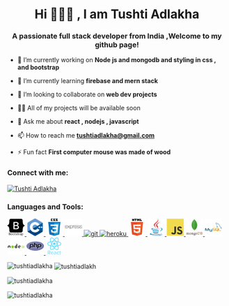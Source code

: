 <h1 align="center">Hi 🙋🏻‍♀️ , I am Tushti Adlakha</h1>
<h3 align="center">A passionate full stack developer from India ,Welcome to my github page!</h3>

- 🔭 I’m currently working on **Node js and mongodb and styling in css , and bootstrap**

- 🌱 I’m currently learning **firebase and mern stack**

- 👯 I’m looking to collaborate on **web dev projects**

- 👨‍💻 All of my projects will be available soon

- 💬 Ask me about **react , nodejs , javascript**

- 📫 How to reach me **tushtiadlakha@gmail.com**

- ⚡ Fun fact **First computer mouse was made of wood**

<h3 align="left">Connect with me:</h3>
<p align="left">
<a href="https://www.linkedin.com/in/tushtiadlakha/" target="blank"><img align="center" src="https://raw.githubusercontent.com/rahuldkjain/github-profile-readme-generator/neutral-icons/src/images/icons/Social/linkedin.svg" alt="Tushti Adlakha" height="30" width="40" /></a>
</p>

<h3 align="left">Languages and Tools:</h3>
<p align="left"> <a href="https://getbootstrap.com" target="_blank"> <img src="https://raw.githubusercontent.com/devicons/devicon/master/icons/bootstrap/bootstrap-plain-wordmark.svg" alt="bootstrap" width="40" height="40"/> </a> <a href="https://www.w3schools.com/cpp/" target="_blank"> <img src="https://raw.githubusercontent.com/devicons/devicon/master/icons/cplusplus/cplusplus-original.svg" alt="cplusplus" width="40" height="40"/> </a> <a href="https://www.w3schools.com/css/" target="_blank"> <img src="https://raw.githubusercontent.com/devicons/devicon/master/icons/css3/css3-original-wordmark.svg" alt="css3" width="40" height="40"/> </a> <a href="https://expressjs.com" target="_blank"> <img src="https://raw.githubusercontent.com/devicons/devicon/master/icons/express/express-original-wordmark.svg" alt="express" width="40" height="40"/> </a> <a href="https://git-scm.com/" target="_blank"> <img src="https://www.vectorlogo.zone/logos/git-scm/git-scm-icon.svg" alt="git" width="40" height="40"/> </a> <a href="https://heroku.com" target="_blank"> <img src="https://www.vectorlogo.zone/logos/heroku/heroku-icon.svg" alt="heroku" width="40" height="40"/> </a> <a href="https://www.w3.org/html/" target="_blank"> <img src="https://raw.githubusercontent.com/devicons/devicon/master/icons/html5/html5-original-wordmark.svg" alt="html5" width="40" height="40"/> </a> <a href="https://www.java.com" target="_blank"> <img src="https://raw.githubusercontent.com/devicons/devicon/master/icons/java/java-original.svg" alt="java" width="40" height="40"/> </a> <a href="https://developer.mozilla.org/en-US/docs/Web/JavaScript" target="_blank"> <img src="https://raw.githubusercontent.com/devicons/devicon/master/icons/javascript/javascript-original.svg" alt="javascript" width="40" height="40"/> </a> <a href="https://www.mongodb.com/" target="_blank"> <img src="https://raw.githubusercontent.com/devicons/devicon/master/icons/mongodb/mongodb-original-wordmark.svg" alt="mongodb" width="40" height="40"/> </a> <a href="https://www.mysql.com/" target="_blank"> <img src="https://raw.githubusercontent.com/devicons/devicon/master/icons/mysql/mysql-original-wordmark.svg" alt="mysql" width="40" height="40"/> </a> <a href="https://nodejs.org" target="_blank"> <img src="https://raw.githubusercontent.com/devicons/devicon/master/icons/nodejs/nodejs-original-wordmark.svg" alt="nodejs" width="40" height="40"/> </a> <a href="https://www.php.net" target="_blank"> <img src="https://raw.githubusercontent.com/devicons/devicon/master/icons/php/php-original.svg" alt="php" width="40" height="40"/> </a> <a href="https://reactjs.org/" target="_blank"> <img src="https://raw.githubusercontent.com/devicons/devicon/master/icons/react/react-original-wordmark.svg" alt="react" width="40" height="40"/> </a>   </p>

<p><img align="left" src="https://github-readme-stats.vercel.app/api/top-langs?username=tushtiadlakha&show_icons=true&locale=en&layout=compact" alt="tushtiadlakha" /></p>

<p>&nbsp;<img align="center" src="https://github-readme-stats.vercel.app/api?username=tushtiadlakha&show_icons=true&locale=en" alt="tushtiadlakh" /></p>

<p><img align="center" src="https://github-readme-streak-stats.herokuapp.com/?user=tushtiadlakha&" alt="tushtiadlakha" /></p>

<p><img align="center" src="https://github-profile-trophy.vercel.app/?username=tushtiadlakha&row=1&column=4" alt="tushtiadlakha" /></p>

